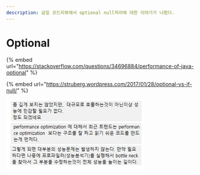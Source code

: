 ```yaml
---
description: 금일 코드리뷰에서 optional null처리에 대한 이야기가 나왔다.
---
```


# Optional

{% embed url="https://stackoverflow.com/questions/34696884/performance-of-java-optional" %}

{% embed url="https://struberg.wordpress.com/2017/01/28/optional-vs-if-null/" %}

![](../../.gitbook/assets/image.png)

